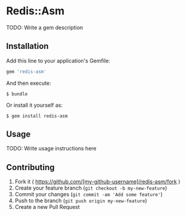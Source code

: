 # Redis::Asm

TODO: Write a gem description

## Installation

Add this line to your application's Gemfile:

```ruby
gem 'redis-asm'
```

And then execute:

    $ bundle

Or install it yourself as:

    $ gem install redis-asm

## Usage

TODO: Write usage instructions here

## Contributing

1. Fork it ( https://github.com/[my-github-username]/redis-asm/fork )
2. Create your feature branch (`git checkout -b my-new-feature`)
3. Commit your changes (`git commit -am 'Add some feature'`)
4. Push to the branch (`git push origin my-new-feature`)
5. Create a new Pull Request
